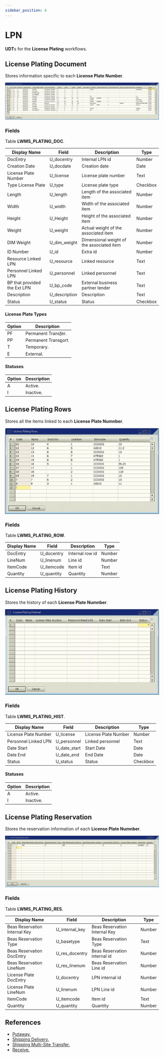 ```yaml
---
sidebar_position: 6
---
```


# LPN

**UDT**s for the **License Plating** workflows.

## License Plating Document

Stores information specific to each **License Plate Number**.

![LWMS_PlATING_DOC screen](./img-carrier/lwms_plating_doc_screen.png)

### Fields

Table **LWMS_PLATING_DOC**.

| Display Name | Field | Description | Type |
| --- | --- | --- | --- |
| DocEntry | U_docentry | Internal LPN id | Number |
| Creation Date | U_docdate | Creation date | Date |
| License Plate Number | U_license | License plate number| Text |
| Type License Plate | U_type | License plate type | Checkbox |
| Length | U_length | Length of the associated item | Number |
| Width | U_width | Width of the associated item | Number |
| Height | U_Height | Height of the associated item | Number |
| Weight | U_weight | Actual weight of the associated item | Number |
| DIM Weight | U_dim_weight | Dimensional weight of the associated item | Number |
| ID Number | U_id | Extra id | Number |
| Resource Linked LPN | U_resource | Linked resource | Text |
| Personnel Linked LPN | U_personnel | Linked personnel | Text |
| BP that provided the Ext LPN | U_bp_code | External business partner lender | Text |
| Description | U_description | Description | Text |
| Status | U_status | Status | Checkbox |

#### License Plate Types

| Option | Description |
| --- | --- |
| PF | Permanent Trans<u>f</u>er. |
| PP | Permanent Trans<u>p</u>ort. |
| T | Temporary. |
| E | External. |

#### Statuses

| Option | Description |
| --- | --- |
| A | Active. |
| I | Inactive. |

## License Plating Rows

Stores all the items linked to each **License Plate Numnber**.

![LWMS_PlATING_ROW screen](./img-carrier/lwms_license_plating_rows_screen.png)

### Fields

Table **LWMS_PLATING_ROW**.

| Display Name | Field | Description | Type |
| --- | --- | --- | --- |
| DocEntry | U_docentry | Internal row id | Number |
| LineNum | U_linenum | Line id | Number |
| ItemCode | U_itemcode | Item id | Text |
| Quantity | U_quantity | Quantity | Number |

## License Plating History

Stores the history of each **License Plate Numnber**.

![LWMS_PlATING_HIST screen](./img-carrier/lwms_license_plating_hist_screen.png)

### Fields

Table **LWMS_PLATING_HIST**.

| Display Name | Field | Description | Type |
| --- | --- | --- | --- |
| License Plate Number | U_license | License Plate Number | Number |
| Personnel Linked LPN | U_personnel | Linked personnel | Text |
| Date Start | U_date_start | Start Date | Date |
| Date End | U_date_end | End Date | Date |
| Status | U_status | Status | Checkbox |

#### Statuses

| Option | Description |
| --- | --- |
| A | Active. |
| I | Inactive. |

## License Plating Reservation

Stores the reservation information of each **License Plate Numnber**.

![LWMS_PlATING_RES screen](./img-carrier/lwms_license_plating_res_screen.png)

### Fields

Table **LWMS_PLATING_RES**.

| Display Name | Field | Description | Type |
| --- | --- | --- | --- |
| Beas Reservation Internal Key | U_internal_key | Beas Reservation Internal Key | Number |
| Beas Reservation Type | U_basetype | Beas Reservation Type | Text |
| Beas Reservation DocEntry | U_res_docentry | Beas Reservation internal id | Number |
| Beas Reservation LineNum | U_res_linenum | Beas Reservation Line id  | Number |
| License Plate DocEntry | U_docentry | LPN  internal id | Number |
| License Plate LineNum | U_linenum | LPN Line id | Number |
| ItemCode | U_itemcode | Item id | Text |
| Quantity | U_quantity | Quantity | Number |

## References

- [Putaway.](/docs/apps/putaway)
- [Shipping Delivery.](/docs/apps/shipping_delivery)
- [Shipping Multi-Site Transfer.](/docs/apps/shipping_multi_site_transfer)
- [Receive.](/docs/apps/receive)
